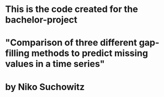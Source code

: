 # This is the code created for the bachelor-project
# "Comparison of three different gap-filling methods to predict missing values in a time series"
# by Niko Suchowitz

